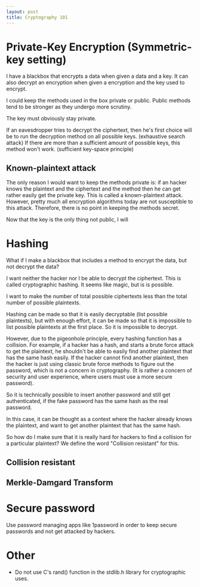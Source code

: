 ```yaml
---
layout: post
title: Cryptography 101
---
```

# Private-Key Encryption (Symmetric-key setting)
I have a blackbox that encrypts a data when given a data and a key. It can also decrypt an encryption when given a encryption and the key used to encrypt.

I could keep the methods used in the box private or public. Public methods tend to be stronger as they undergo more scrutiny.

The key must obviously stay private.

If an eavesdropper tries to decrypt the ciphertext, then he's first choice will be to  run the decryption method on all possible keys. (exhaustive search attack) If there are more than a sufficient amount of possible keys, this method won't work. (sufficient key-space principle)

## Known-plaintext attack
The only reason I would want to keep the methods private is: if an hacker knows the plaintext and the ciphertext and the method then he can get rather easily get the private key. This is called a known-plaintext attack. However, pretty much all encryption algorithms today are not susceptible to this attack. Therefore, there is no point in keeping the methods secret.

Now that the key is the only thing not public, I will

# Hashing
What if I make a blackbox that includes a method to encrypt the data, but not decrypt the data?

I want neither the hacker nor I be able to decrypt the ciphertext. This is called cryptographic hashing. It seems like magic, but is is possible.

I want to make the number of total possible ciphertexts less than the total number of possible plaintexts.

Hashing can be made so that it is easily decryptable (list possible plaintexts), but with enough effort, it can be made so that it is impossible to list possible plaintexts at the first place. So it is impossible to decrypt.

However, due to the pigeonhole principle, every hashing function has a collision. For example, if a hacker has a hash, and starts a brute force attack to get the plaintext, he shouldn't be able to easily find another plaintext that  has the same hash easily. If the hacker cannot find another plaintext, then the hacker is just using classic brute force methods to figure out the password, which is not a concern in cryptography. (It is rather a concern of security and user experience, where users must use a more secure password).

So it is technically possible to insert another password and still get authenticated, if the fake password has the same hash as the real password.

In this case, it can be thought as a context where the hacker already knows the plaintext, and want to get another plaintext that has the same hash.

So how do I make sure that it is really hard for hackers to find a collision for a particular plaintext? We define the word "Collision resistant" for this.

## Collision resistant

## Merkle-Damgard Transform

# Secure password
Use password managing apps like 1password in order to keep secure passwords and not get attacked by hackers.

# Other
* Do not use C's rand() function in the stdlib.h library for cryptographic uses.
<!--stackedit_data:
eyJoaXN0b3J5IjpbLTk3NTk3NDc2NCwtMTcyODEwODE2Miw0OT
g2NzEwNjQsMTkwODE5NjM0OCwxMDc2MTUxODgxLDY3MTE1NjM4
MSwtMTA3NzAxMDUyOSwtMTg3Mjk0Mjk2MSwtMTYxNzc4ODQ5MC
wtMTAwNzYxMjgxMywxNzY3OTEwMTE1LDEzMzQ0NzYyMjEsLTIw
MTM2MDM4OTIsNTM2OTk4Mzg0XX0=
-->